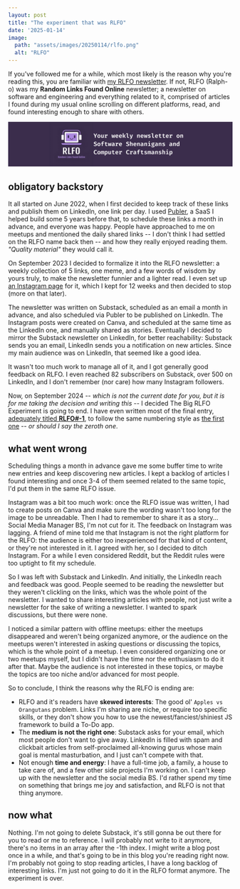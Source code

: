 ```yaml
---
layout: post
title: "The experiment that was RLFO"
date: '2025-01-14'
image:
  path: "assets/images/20250114/rlfo.png"
  alt: "RLFO"
---
```


If you've followed me for a while, which most likely is the reason why you're reading
this, you are familiar with [my RLFO newsletter](https://rlfo.substack.com/).
If not, RLFO (Ralph-o) was my **Random Links Found Online** newsletter;
a newsletter on software and engineering and everything
related to it, comprised of articles I found during my usual online scrolling on
different platforms, read, and found interesting enough to share with others.

![](assets/images/20250114/rlfo.png)

## obligatory backstory

It all started on June 2022, when I first decided to keep track of these links and
publish them on LinkedIn, one link per day. I used [Publer](https://publer.io/),
a SaaS I helped build some 5 years before that,
to schedule these links a month in advance, and everyone was happy.
People have approached to me on meetups and mentioned the daily shared links
-- I don't think I had settled on the RLFO name back then -- and how they really
enjoyed reading them. _"Quality material"_ they would call it.

On September 2023 I decided to formalize it into the RLFO newsletter: a weekly collection
of 5 links, one meme, and a few words of wisdom by yours truly, to make the newsletter
funnier and a lighter read. I even set up
[an Instagram page](https://www.instagram.com/random.links.found.online) for it,
which I kept
for 12 weeks and then decided to stop (more on that later).

The newsletter was written on Substack, scheduled as an email a month in advance,
and also scheduled via Publer to be published on LinkedIn.
The Instagram posts were created on Canva, and scheduled
at the same time as the LinkedIn one, and manually shared as stories. Eventually
I decided to mirror the Substack newsletter on LinkedIn, for better reachability:
Substack sends you an email, LinkedIn sends you a notification on new articles.
Since my main audience was on LinkedIn, that seemed like a good idea.

It wasn't too much work to manage all of it, and I got generally good feedback on
RLFO. I even reached 82 subscribers on Substack, over 500 on LinkedIn, and I don't
remember (nor care) how many Instagram followers. 

Now, on September 2024 -- _which is not the current date for you, but it is for me taking
the decision and writing this_ -- I decided The Big RLFO Experiment is going to end.
I have even written most of the final entry, [adequately titled **RLFO#-1**](https://open.substack.com/pub/rlfo/p/rlfo-1-the-lost-instructional-of?r=1l6ceo&utm_campaign=post&utm_medium=web&showWelcomeOnShare=true),
to follow the same numbering style as [the first one](https://rlfo.substack.com/p/rlfo0) --
_or should I say the zeroth one_.

## what went wrong

Scheduling things a month in advance gave me some buffer time to write new
entries and keep discovering new articles. I kept a backlog of articles I found
interesting and once 3-4 of them seemed related to the same topic, I'd put them 
in the same RLFO issue.

Instagram was a bit too much work: once the RLFO issue was written, I had to 
create posts on Canva and make sure the wording wasn't too long for the image 
to be unreadable. Then I had to remember to share it as a story...
Social Media Manager BS, I'm not cut for it. The feedback on Instagram was
lagging. A friend of mine told me that Instagram is not the right platform for the RLFO:
the audience is either too inexperienced for that kind of content, or they're not
interested in it. I agreed with her, so I decided to ditch Instagram. For a while I
even considered Reddit, but the Reddit rules were too uptight to fit my schedule.

So I was left with Substack and LinkedIn. And initially, the LinkedIn reach
and feedback was good. People seemed to be reading the newsletter but they weren't
clickling on the links, which was the whole point of the newsletter. I wanted to
share interesting articles with people, not just write a newsletter for the sake
of writing a newsletter. I wanted to spark discussions, but there were none.

I noticed a similar pattern with offline meetups: either the meetups disappeared
and weren't being organized anymore, or the audience on the meetups weren't interested
in asking questions or discussing the topics, which is the whole point of a meetup.
I even considered organizing one or two meetups myself, but I didn't have the time
nor the enthusiasm to do it after that. Maybe the audience is not 
interested in these topics, or maybe the topics are too niche and/or
advanced for most people.

So to conclude, I think the reasons why the RLFO is ending are:

- RLFO and it's readers have **skewed interests**: The good ol'
`Apples vs Orangutans` problem. Links I'm sharing are niche, 
or require too specific skills, or they don't 
show you how to use the newest/fanciest/shiniest JS framework to build a To-Do app.
- The **medium is not the right one**: Substack asks for your email, which most people don't
want to give away. LinkedIn is filled with spam and clickbait articles from
self-proclaimed all-knowing gurus whose main goal is mental masturbation, and
I just can't compete with that.
- Not enough **time and energy**: I have a full-time job, a family, a house to take care of,
and a few other side projects I'm working on. I can't keep up with the newsletter
and the social media BS. I'd rather spend my time on something that brings me joy
and satisfaction, and RLFO is not that thing anymore.

## now what

Nothing. I'm not going to delete Substack, it's still gonna be out there for you to read
or me to reference. I will probably not write to it anymore, there's no items in an
array after the -1th index. I might write a blog post once in a while, and
that's going to be in this blog you're reading right now.
I'm probably not going to stop reading articles, I have a long backlog of interesting links.
I'm just not going to do it in the RLFO format anymore. The experiment is over.
